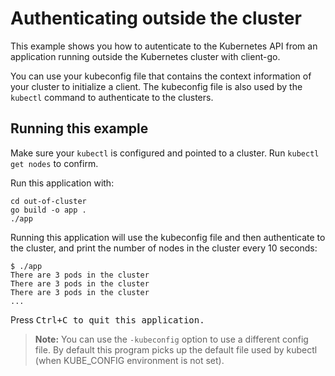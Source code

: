 # Authenticating outside the cluster

This example shows you how to autenticate to the Kubernetes API from an
application running outside the Kubernetes cluster with client-go.

You can use your kubeconfig file that contains the context information
of your cluster to initialize a client. The kubeconfig file is also used
by the `kubectl` command to authenticate to the clusters.

## Running this example

Make sure your `kubectl` is configured and pointed to a cluster. Run
`kubectl get nodes` to confirm.

Run this application with:

    cd out-of-cluster
    go build -o app .
    ./app

Running this application will use the kubeconfig file and then authenticate to the
cluster, and print the number of nodes in the cluster every 10 seconds:

    $ ./app
    There are 3 pods in the cluster
    There are 3 pods in the cluster
    There are 3 pods in the cluster
    ...

Press <kbd>Ctrl<kbd>+<kbd>C<kbd> to quit this application.

> **Note:** You can use the `-kubeconfig` option to use a different config file. By default
this program picks up the default file used by kubectl (when KUBE_CONFIG
environment is not set).
